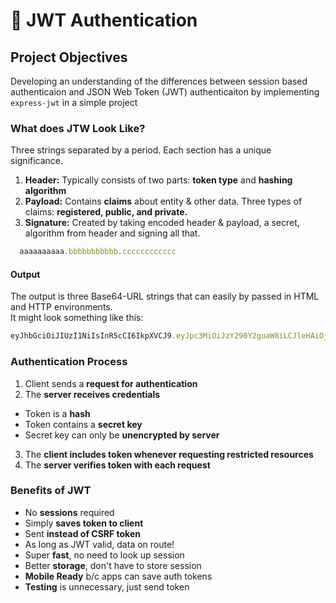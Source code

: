 # 🔐 JWT Authentication

## Project Objectives 
Developing an understanding of the differences between session based authenticaion and JSON Web Token (JWT) authenticaiton by implementing `express-jwt` in a simple project

### What does JTW Look Like?
Three strings separated by a period. Each section has a unique significance. 
1. **Header:** Typically consists of two parts:  **token type** and **hashing algorithm**
2. **Payload:** Contains **claims** about entity & other data. Three types of claims: **registered, public, and private.**
3. **Signature:** Created by taking encoded header & payload, a secret, algorithm from header and signing all that. 
```js
  aaaaaaaaaa.bbbbbbbbbbb.cccccccccccc
```

#### Output
The output is three Base64-URL strings that can easily by passed in HTML and HTTP environments.</br>
It might look something like this:
```js
eyJhbGciOiJIUzI1NiIsInR5cCI6IkpXVCJ9.eyJpc3MiOiJzY290Y2guaW8iLCJleHAiOjEzMDA4MTkzODAsIm5hbWUiOiJDaHJpcyBTZXZpbGxlamEiLCJhZG1pbiI6dHJ1ZX0.03f329983b86f7d9a9f5fef85305880101d5e302afafa20154d094b229f75773
```
### Authentication Process 
1. Client sends a **request for authentication**
2. The **server receives credentials**
- Token is a **hash**
- Token contains a **secret key**
- Secret key can only be **unencrypted by server**
3. The **client includes token whenever requesting restricted resources**
4. The **server verifies token with each request**

### Benefits of JWT 
- No **sessions** required 
- Simply **saves token to client**
- Sent **instead of CSRF token** 
- As long as JWT valid, data on route! 
- Super **fast**, no need to look up session 
- Better **storage**, don't have to store session
- **Mobile Ready** b/c apps can save auth tokens 
- **Testing** is unnecessary, just send token 


